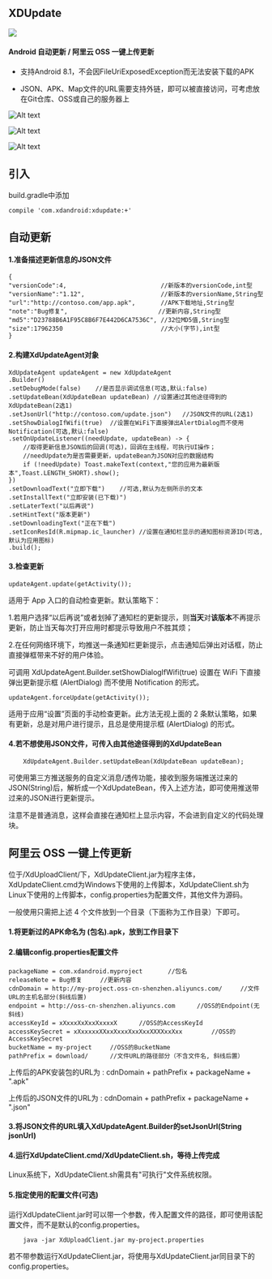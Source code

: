 ## XDUpdate

<a href="https://996.icu"><img src="https://img.shields.io/badge/link-996.icu-red.svg"></a>

#### Android 自动更新 / 阿里云 OSS 一键上传更新

- 支持Android 8.1，不会因FileUriExposedException而无法安装下载的APK

- JSON、APK、Map文件的URL需要支持外链，即可以被直接访问，可考虑放在Git仓库、OSS或自己的服务器上

![Alt text](https://raw.githubusercontent.com/xingda920813/XDUpdate/master/Screenshot_notification.png)

![Alt text](https://raw.githubusercontent.com/xingda920813/XDUpdate/master/Screenshot_dialog.png)

![Alt text](https://raw.githubusercontent.com/xingda920813/XDUpdate/master/Screenshot_downloading.png)

## 引入

build.gradle中添加

	compile 'com.xdandroid:xdupdate:+'

## 自动更新
#### 1.准备描述更新信息的JSON文件

```
{
"versionCode":4,                          //新版本的versionCode,int型
"versionName":"1.12",                     //新版本的versionName,String型
"url":"http://contoso.com/app.apk",       //APK下载地址,String型
"note":"Bug修复",                         //更新内容,String型
"md5":"D23788B6A1F95C8B6F7E442D6CA7536C", //32位MD5值,String型
"size":17962350                           //大小(字节),int型
}
```

#### 2.构建XdUpdateAgent对象

```
XdUpdateAgent updateAgent = new XdUpdateAgent
.Builder()
.setDebugMode(false)	//是否显示调试信息(可选,默认:false)
.setUpdateBean(XdUpdateBean updateBean)	//设置通过其他途径得到的XdUpdateBean(2选1)
.setJsonUrl("http://contoso.com/update.json")	//JSON文件的URL(2选1)
.setShowDialogIfWifi(true)	//设置在WiFi下直接弹出AlertDialog而不使用Notification(可选,默认:false)
.setOnUpdateListener((needUpdate, updateBean) -> {
	//取得更新信息JSON后的回调(可选)，回调在主线程，可执行UI操作；
	//needUpdate为是否需要更新，updateBean为JSON对应的数据结构
	if (!needUpdate) Toast.makeText(context,"您的应用为最新版本",Toast.LENGTH_SHORT).show();
})
.setDownloadText("立即下载")	//可选,默认为左侧所示的文本
.setInstallText("立即安装(已下载)")
.setLaterText("以后再说")
.setHintText("版本更新")
.setDownloadingText("正在下载")
.setIconResId(R.mipmap.ic_launcher)	//设置在通知栏显示的通知图标资源ID(可选,默认为应用图标)
.build();
```

#### 3.检查更新

```
updateAgent.update(getActivity());
```

适用于 App 入口的自动检查更新。默认策略下：

1.若用户选择“以后再说”或者划掉了通知栏的更新提示，则**当天**对**该版本**不再提示更新，防止当天每次打开应用时都提示导致用户不胜其烦；

2.在任何网络环境下，均推送一条通知栏更新提示，点击通知后弹出对话框，防止直接弹框带来不好的用户体验。

可调用 XdUpdateAgent.Builder.setShowDialogIfWifi(true) 设置在 WiFi 下直接弹出更新提示框 (AlertDialog) 而不使用 Notification 的形式。

```
updateAgent.forceUpdate(getActivity());
```

适用于应用“设置”页面的手动检查更新。此方法无视上面的 2 条默认策略，如果有更新，总是对用户进行提示，且总是使用提示框 (AlertDialog) 的形式。

#### 4.若不想使用JSON文件，可传入由其他途径得到的XdUpdateBean

```
	XdUpdateAgent.Builder.setUpdateBean(XdUpdateBean updateBean);
```

可使用第三方推送服务的自定义消息/透传功能，接收到服务端推送过来的JSON(String)后，解析成一个XdUpdateBean，传入上述方法，即可使用推送带过来的JSON进行更新提示。

注意不是普通消息，这样会直接在通知栏上显示内容，不会进到自定义的代码处理块。

## 阿里云 OSS 一键上传更新

位于/XdUploadClient/下，XdUpdateClient.jar为程序主体，XdUpdateClient.cmd为Windows下使用的上传脚本，XdUpdateClient.sh为Linux下使用的上传脚本，config.properties为配置文件，其他文件为源码。

一般使用只需把上述 4 个文件放到一个目录（下面称为工作目录）下即可。

#### 1.将更新过的APK命名为 (包名).apk，放到工作目录下

#### 2.编辑config.properties配置文件

```
packageName = com.xdandroid.myproject		//包名
releaseNote = Bug修复		//更新内容
cdnDomain = http://my-project.oss-cn-shenzhen.aliyuncs.com/		//文件URL的主机名部分(斜线后置)
endpoint = http://oss-cn-shenzhen.aliyuncs.com		//OSS的Endpoint(无斜线)
accessKeyId = xXxxxXxXxxXxxxxX		//OSS的AccessKeyId
accessKeySecret = xXxxxxxXXxxXxxxXxxXxxXXXXxxXxx		//OSS的AccessKeySecret
bucketName = my-project		//OSS的BucketName
pathPrefix = download/		//文件URL的路径部分（不含文件名, 斜线后置）
```

上传后的APK安装包的URL为 : cdnDomain + pathPrefix + packageName + ".apk"

上传后的JSON文件的URL为 : cdnDomain + pathPrefix + packageName + ".json"

#### 3.将JSON文件的URL填入XdUpdateAgent.Builder的setJsonUrl(String jsonUrl)

#### 4.运行XdUpdateClient.cmd/XdUpdateClient.sh，等待上传完成

Linux系统下，XdUpdateClient.sh需具有"可执行"文件系统权限。

#### 5.指定使用的配置文件(可选)

运行XdUpdateClient.jar时可以带一个参数，传入配置文件的路径，即可使用该配置文件，而不是默认的config.properties。

```
	java -jar XdUploadClient.jar my-project.properties
```

若不带参数运行XdUpdateClient.jar，将使用与XdUpdateClient.jar同目录下的config.properties。

